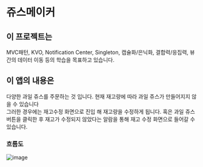 # 쥬스메이커 

## 이 프로젝트는
MVC패턴, KVO, Notification Center, Singleton, 캡슐화/은닉화, 결합력/응집력, 뷰 간의 데이터 이동 등의 학습을 목표하고 있습니다. 

## 이 앱의 내용은
다양한 과일 쥬스를 주문하는 것 입니다. 현재 재고량에 따라 과일 쥬스가 만들어지지 않을 수 있습니다</br>
그러한 경우에는 재고수정 화면으로 진입 해 재고량을 수정하게 됩니다. 혹은 과일 쥬스 버튼을 클릭한 후 재고가 수정되지 않았다는 알람을 통해 재고 수정 화면으로 들어갈 수 있습니다. 

### 흐름도
![image](ios-juice-maker/Flowchart.png)
